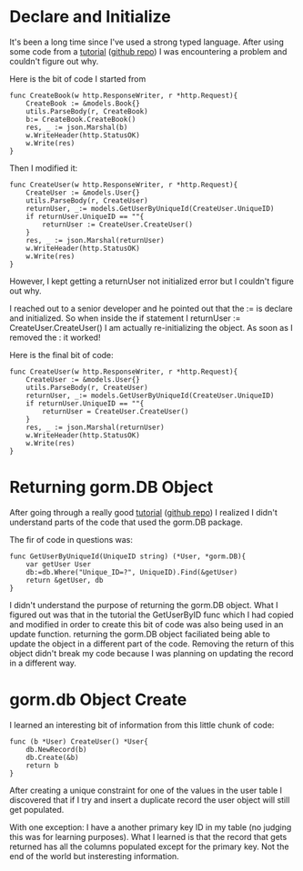 # Declare and Initialize

It's been a long time since I've used a strong typed language. After using some code from a <a href="https://www.youtube.com/watch?v=jFfo23yIWac&list=RDCMUC8butISFwT-Wl7EV0hUK0BQ&start_radio=1&rv=jFfo23yIWac&t=56">tutorial</a> (<a href="https://github.com/AkhilSharma90/Golang-MySQL-CRUD-Bookstore-Management-API">github repo</a>) I was encountering a problem and couldn't figure out why.

Here is the bit of code I started from
```
func CreateBook(w http.ResponseWriter, r *http.Request){
	CreateBook := &models.Book{}
	utils.ParseBody(r, CreateBook)
	b:= CreateBook.CreateBook()
	res, _ := json.Marshal(b)
	w.WriteHeader(http.StatusOK)
	w.Write(res)
}
```

Then I modified it:

```
func CreateUser(w http.ResponseWriter, r *http.Request){
    CreateUser := &models.User{}
    utils.ParseBody(r, CreateUser)
    returnUser, _:= models.GetUserByUniqueId(CreateUser.UniqueID)
    if returnUser.UniqueID == ""{
        returnUser := CreateUser.CreateUser()
    } 
    res, _ := json.Marshal(returnUser)
    w.WriteHeader(http.StatusOK)
    w.Write(res)
}
```

However, I kept getting a returnUser not initialized error but I couldn't figure out why. 

I reached out to a senior developer and he pointed out that the := is declare and initialized. So when inside the if statement I returnUser := CreateUser.CreateUser() I am actually re-initializing the object. As soon as I removed the : it worked!

Here is the final bit of code:

```
func CreateUser(w http.ResponseWriter, r *http.Request){
    CreateUser := &models.User{}
    utils.ParseBody(r, CreateUser)
    returnUser, _:= models.GetUserByUniqueId(CreateUser.UniqueID)
    if returnUser.UniqueID == ""{
        returnUser = CreateUser.CreateUser()
    } 
    res, _ := json.Marshal(returnUser)
    w.WriteHeader(http.StatusOK)
    w.Write(res)
}
```

# Returning gorm.DB Object

After going through a really good <a href="https://www.youtube.com/watch?v=jFfo23yIWac&list=RDCMUC8butISFwT-Wl7EV0hUK0BQ&start_radio=1&rv=jFfo23yIWac&t=56">tutorial</a> (<a href="https://github.com/AkhilSharma90/Golang-MySQL-CRUD-Bookstore-Management-API">github repo</a>) I realized I didn't understand parts of the code that used the gorm.DB package.

The fir of code in questions was:

```
func GetUserByUniqueId(UniqueID string) (*User, *gorm.DB){
	var getUser User
	db:=db.Where("Unique_ID=?", UniqueID).Find(&getUser)
	return &getUser, db
}
```

I didn't understand the purpose of returning the gorm.DB object. What I figured out was that in the tutorial the GetUserByID func which I had copied and modified in order to create this bit of code was also being used in an update function. returning the gorm.DB object faciliated being able to update the object in a different part of the code. Removing the return of this object didn't break my code because I was planning on updating the record in a different way. 

# gorm.db Object Create

I learned an interesting bit of information from this little chunk of code:

```
func (b *User) CreateUser() *User{
	db.NewRecord(b)
	db.Create(&b)
	return b
}
```

After creating a unique constraint for one of the values in the user table I discovered that if I try and insert a duplicate record the user object will still get populated.

With one exception: I have a another primary key ID in my table (no judging this was for learning purposes). What I learned is that the record that gets returned has all the columns populated except for the primary key. Not the end of the world but insteresting information.


